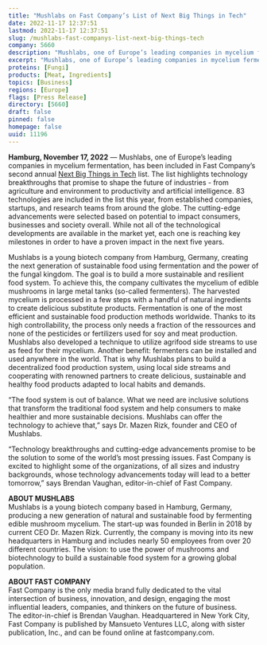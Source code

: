 ```yaml
---
title: "Mushlabs on Fast Company’s List of Next Big Things in Tech"
date: 2022-11-17 12:37:51
lastmod: 2022-11-17 12:37:51
slug: /mushlabs-fast-companys-list-next-big-things-tech
company: 5660
description: "Mushlabs, one of Europe’s leading companies in mycelium fermentation, has been included in Fast Company’s second annual Next Big Things in Tech list."
excerpt: "Mushlabs, one of Europe’s leading companies in mycelium fermentation, has been included in Fast Company’s second annual Next Big Things in Tech list."
proteins: [Fungi]
products: [Meat, Ingredients]
topics: [Business]
regions: [Europe]
flags: [Press Release]
directory: [5660]
draft: false
pinned: false
homepage: false
uuid: 11196
---
```

<p><strong>Hamburg, November 17, 2022</strong> — Mushlabs, one of Europe’s leading companies in mycelium fermentation, has been included in Fast Company’s second annual <a href="https://www.fastcompany.com/next-big-things-in-tech/list">Next Big Things in Tech</a> list. The list highlights technology breakthroughs that promise to shape the future of industries - from agriculture and environment to productivity and artificial intelligence. 83 technologies are included in the list this year, from established companies, startups, and research teams from around the globe. The cutting-edge advancements were selected based on potential to impact consumers, businesses and society overall. While not all of the technological developments are available in the market yet, each one is reaching key milestones in order to have a proven impact in the next five years.</p>
<p>Mushlabs is a young biotech company from Hamburg, Germany, creating the next generation of sustainable food using fermentation and the power of the fungal kingdom. The goal is to build a more sustainable and resilient food system. To achieve this, the company cultivates the mycelium of edible mushrooms in large metal tanks (so-called fermenters). The harvested mycelium is processed in a few steps with a handful of natural ingredients to create delicious substitute products. Fermentation is one of the most efficient and sustainable food production methods worldwide. Thanks to its high controllability, the process only needs a fraction of the ressources and none of the pesticides or fertilizers used for soy and meat production. Mushlabs also developed a technique to utilize agrifood side streams to use as feed for their mycelium. Another benefit: fermenters can be installed and used anywhere in the world. That is why Mushlabs plans to build a decentralized food production system, using local side streams and cooperating with renowned partners to create delicious, sustainable and healthy food products adapted to local habits and demands.</p>
<p>“The food system is out of balance. What we need are inclusive solutions that transform the traditional food system and help consumers to make healthier and more sustainable decisions. Mushlabs can offer the technology to achieve that,” says Dr. Mazen Rizk, founder and CEO of Mushlabs.</p>
<p>“Technology breakthroughs and cutting-edge advancements promise to be the solution to some of the world’s most pressing issues. Fast Company is excited to highlight some of the organizations, of all sizes and industry backgrounds, whose technology advancements today will lead to a better tomorrow,” says Brendan Vaughan, editor-in-chief of Fast Company.</p>
<p><strong>ABOUT MUSHLABS</strong><br />
Mushlabs is a young biotech company based in Hamburg, Germany, producing a new generation of natural and sustainable food by fermenting edible mushroom mycelium. The start-up was founded in Berlin in 2018 by current CEO Dr. Mazen Rizk. Currently, the company is moving into its new headquarters in Hamburg and includes nearly 50 employees from over 20 different countries. The vision: to use the power of mushrooms and biotechnology to build a sustainable food system for a growing global population.</p>
<p><strong>ABOUT FAST COMPANY</strong><br />
Fast Company is the only media brand fully dedicated to the vital intersection of business, innovation, and design, engaging the most influential leaders, companies, and thinkers on the future of business. The editor-in-chief is Brendan Vaughan. Headquartered in New York City, Fast Company is published by Mansueto Ventures LLC, along with sister publication, Inc., and can be found online at fastcompany.com.</p>
